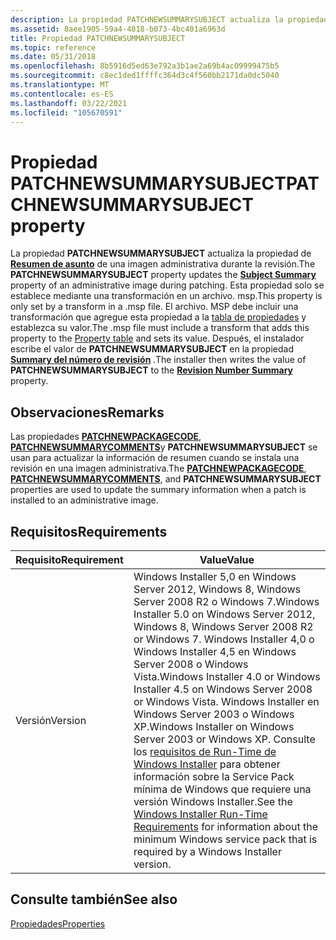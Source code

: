 ```yaml
---
description: La propiedad PATCHNEWSUMMARYSUBJECT actualiza la propiedad de Resumen de asunto de una imagen administrativa durante la revisión.
ms.assetid: 8aee1905-59a4-4818-b073-4bc401a6963d
title: Propiedad PATCHNEWSUMMARYSUBJECT
ms.topic: reference
ms.date: 05/31/2018
ms.openlocfilehash: 8b5916d5ed63e792a3b1ae2a69b4ac09999475b5
ms.sourcegitcommit: c8ec1ded1ffffc364d3c4f560bb2171da0dc5040
ms.translationtype: MT
ms.contentlocale: es-ES
ms.lasthandoff: 03/22/2021
ms.locfileid: "105670591"
---
```

# <a name="patchnewsummarysubject-property"></a><span data-ttu-id="f942c-103">Propiedad PATCHNEWSUMMARYSUBJECT</span><span class="sxs-lookup"><span data-stu-id="f942c-103">PATCHNEWSUMMARYSUBJECT property</span></span>

<span data-ttu-id="f942c-104">La propiedad **PATCHNEWSUMMARYSUBJECT** actualiza la propiedad de [**Resumen de asunto**](subject-summary.md) de una imagen administrativa durante la revisión.</span><span class="sxs-lookup"><span data-stu-id="f942c-104">The **PATCHNEWSUMMARYSUBJECT** property updates the [**Subject Summary**](subject-summary.md) property of an administrative image during patching.</span></span> <span data-ttu-id="f942c-105">Esta propiedad solo se establece mediante una transformación en un archivo. msp.</span><span class="sxs-lookup"><span data-stu-id="f942c-105">This property is only set by a transform in a .msp file.</span></span> <span data-ttu-id="f942c-106">El archivo. MSP debe incluir una transformación que agregue esta propiedad a la [tabla de propiedades](property-table.md) y establezca su valor.</span><span class="sxs-lookup"><span data-stu-id="f942c-106">The .msp file must include a transform that adds this property to the [Property table](property-table.md) and sets its value.</span></span> <span data-ttu-id="f942c-107">Después, el instalador escribe el valor de **PATCHNEWSUMMARYSUBJECT** en la propiedad [**Summary del número de revisión**](revision-number-summary.md) .</span><span class="sxs-lookup"><span data-stu-id="f942c-107">The installer then writes the value of **PATCHNEWSUMMARYSUBJECT** to the [**Revision Number Summary**](revision-number-summary.md) property.</span></span>

## <a name="remarks"></a><span data-ttu-id="f942c-108">Observaciones</span><span class="sxs-lookup"><span data-stu-id="f942c-108">Remarks</span></span>

<span data-ttu-id="f942c-109">Las propiedades [**PATCHNEWPACKAGECODE**](patchnewpackagecode.md), [**PATCHNEWSUMMARYCOMMENTS**](patchnewsummarycomments.md)y **PATCHNEWSUMMARYSUBJECT** se usan para actualizar la información de resumen cuando se instala una revisión en una imagen administrativa.</span><span class="sxs-lookup"><span data-stu-id="f942c-109">The [**PATCHNEWPACKAGECODE**](patchnewpackagecode.md), [**PATCHNEWSUMMARYCOMMENTS**](patchnewsummarycomments.md), and **PATCHNEWSUMMARYSUBJECT** properties are used to update the summary information when a patch is installed to an administrative image.</span></span>

## <a name="requirements"></a><span data-ttu-id="f942c-110">Requisitos</span><span class="sxs-lookup"><span data-stu-id="f942c-110">Requirements</span></span>



| <span data-ttu-id="f942c-111">Requisito</span><span class="sxs-lookup"><span data-stu-id="f942c-111">Requirement</span></span> | <span data-ttu-id="f942c-112">Value</span><span class="sxs-lookup"><span data-stu-id="f942c-112">Value</span></span> |
|--------------------|--------------------------------------------------------------------------------------------------------------------------------------------------------------------------------------------------------------------------------------------------------------------------------------------------------------------------------------------------------------------------------------------------------------------------------------------------|
| <span data-ttu-id="f942c-113">Versión</span><span class="sxs-lookup"><span data-stu-id="f942c-113">Version</span></span><br/> | <span data-ttu-id="f942c-114">Windows Installer 5,0 en Windows Server 2012, Windows 8, Windows Server 2008 R2 o Windows 7.</span><span class="sxs-lookup"><span data-stu-id="f942c-114">Windows Installer 5.0 on Windows Server 2012, Windows 8, Windows Server 2008 R2 or Windows 7.</span></span> <span data-ttu-id="f942c-115">Windows Installer 4,0 o Windows Installer 4,5 en Windows Server 2008 o Windows Vista.</span><span class="sxs-lookup"><span data-stu-id="f942c-115">Windows Installer 4.0 or Windows Installer 4.5 on Windows Server 2008 or Windows Vista.</span></span> <span data-ttu-id="f942c-116">Windows Installer en Windows Server 2003 o Windows XP.</span><span class="sxs-lookup"><span data-stu-id="f942c-116">Windows Installer on Windows Server 2003 or Windows XP.</span></span> <span data-ttu-id="f942c-117">Consulte los [requisitos de Run-Time de Windows Installer](windows-installer-portal.md) para obtener información sobre la Service Pack mínima de Windows que requiere una versión Windows Installer.</span><span class="sxs-lookup"><span data-stu-id="f942c-117">See the [Windows Installer Run-Time Requirements](windows-installer-portal.md) for information about the minimum Windows service pack that is required by a Windows Installer version.</span></span><br/> |



## <a name="see-also"></a><span data-ttu-id="f942c-118">Consulte también</span><span class="sxs-lookup"><span data-stu-id="f942c-118">See also</span></span>

<dl> <dt>

[<span data-ttu-id="f942c-119">Propiedades</span><span class="sxs-lookup"><span data-stu-id="f942c-119">Properties</span></span>](properties.md)
</dt> </dl>

 

 




